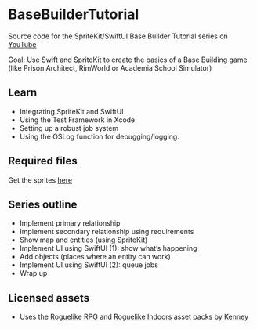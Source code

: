 # BaseBuilderTutorial

Source code for the SpriteKit/SwiftUI Base Builder Tutorial series on [YouTube](https://www.youtube.com/playlist?list=PLhUrOtMlcKDAwFj7p5c7InLojgY1PDon2)

Goal: Use Swift and SpriteKit to create the basics of a Base Building game (like Prison Architect, RimWorld or Academia School Simulator)

## Learn

- Integrating SpriteKit and SwiftUI
- Using the Test Framework in Xcode
- Setting up a robust job system
- Using the OSLog function for debugging/logging.

## Required files

Get the sprites [here](http://maartene.github.io/resources/BaseBuilderTutorial/GraphicAssets.zip)

## Series outline

- Implement primary relationship
- Implement secondary relationship using requirements
- Show map and entities (using SpriteKit)
- Implement UI using SwiftUI (1): show what’s happening
- Add objects (places where an entity can work)
- Implement UI using SwiftUI (2): queue jobs
- Wrap up

## Licensed assets

- Uses the [Roguelike RPG](https://kenney.nl/assets/roguelike-rpg-pack) and [Roguelike Indoors](https://kenney.nl/assets/roguelike-indoors) asset packs by [Kenney](www.kenney.nl)
